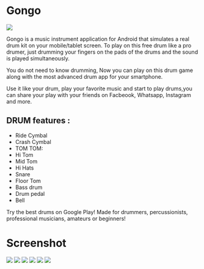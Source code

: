 # Gongo
![](https://github.com/TommyTeaVee/Virtual-Drum/blob/master/ScreenShort/unnamed.webp)

Gongo is a  music instrument application for Android that simulates a real drum kit on your mobile/tablet screen.
To play on this free drum like a pro drumer, just drumming your fingers on the pads of the drums and the sound is played simultaneously.

You do not need to know drumming, Now you can play on this drum game along with the most advanced drum app for your smartphone.

Use it like your drum, play your favorite music and start to play drums,you can share your play with your friends on Facbeook, Whatsapp, Instagram and more.

## DRUM features :
- Ride Cymbal
- Crash Cymbal
- TOM TOM:
- Hi Tom
- Mid Tom
- Hi Hats
- Snare
- Floor Tom
- Bass drum
- Drum pedal
- Bell 

Try the best drums on Google Play! 
Made for drummers, percussionists, professional musicians, amateurs or beginners!

# Screenshot
![](https://github.com/TommyTeaVee/Virtual-Drum/blob/master/ScreenShort/unnamed%20(1).webp)
![](https://github.com/TommyTeaVee/Virtual-Drum/blob/master/ScreenShort/unnamed%20(2).webp)
![](https://github.com/TommyTeaVee/Virtual-Drum/blob/master/ScreenShort/unnamed%20(3).webp)
![](https://github.com/TommyTeaVee/Virtual-Drum/blob/master/ScreenShort/unnamed%20(4).webp)
![](https://github.com/TommyTeaVee/Virtual-Drum/blob/master/ScreenShort/unnamed%20(5).webp)
![](https://github.com/TommyTeaVee/Virtual-Drum/blob/master/ScreenShort/unnamed%20(6).webp)
